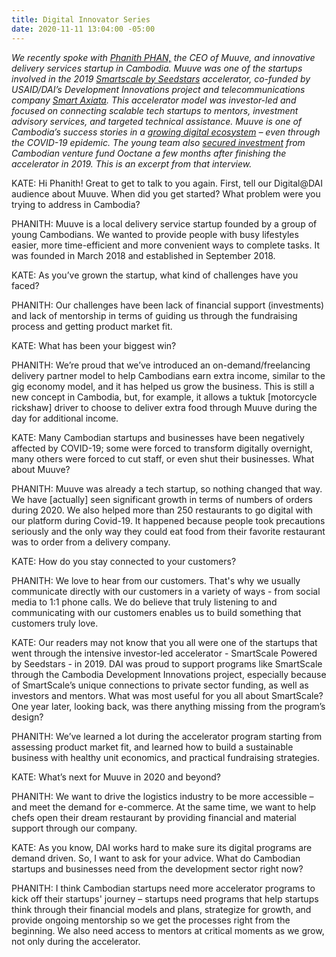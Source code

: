 ```yaml
---
title: Digital Innovator Series
date: 2020-11-11 13:04:00 -05:00
---
```


*We recently spoke with [Phanith PHAN,](https://www.childrenshospitalvanderbilt.org/doctors/barkin-shari) the CEO of Muuve, and innovative delivery services startup in Cambodia. Muuve was one of the startups involved in the 2019 *[Smartscale by Seedstars](https://www.smart.com.kh/smartscale-powered-by-seedstars-to-host-its-demo-day-in-phnom-penh/)* accelerator, co-funded by USAID/DAI’s Development Innovations project and telecommunications company *[Smart Axiata](https://www.smart.com.kh/?gclid=Cj0KCQjwreT8BRDTARIsAJLI0KLZGTfnbLbol8X5UuazEsB8sqzo_n9AF92h-QRptDHikMSmCCtMI2caAnohEALw_wcB)*. This accelerator model was investor-led and focused on connecting scalable tech startups to mentors, investment advisory services, and targeted technical assistance. Muuve is one of Cambodia’s success stories in a *[growing digital ecosystem](https://www.raintreecambodia.com/research)* – even through the COVID-19 epidemic. The young team also *[secured investment](https://e27.co/cambodias-muuve-scores-funding-from-ooctane-to-take-its-food-delivery-service-to-new-cities-20200123/)* from Cambodian venture fund Ooctane a few months after finishing the accelerator in 2019. This is an excerpt from that interview.*

<!--more-->

KATE: Hi Phanith! Great to get to talk to you again. First, tell our Digital@DAI audience about Muuve. When did you get started? What problem were you trying to address in Cambodia?

PHANITH: Muuve is a local delivery service startup founded by a group of young Cambodians. We wanted to provide people with busy lifestyles easier, more time-efficient and more convenient ways to complete tasks. It was founded in March 2018 and established in September 2018.

KATE: As you’ve grown the startup, what kind of challenges have you faced?

PHANITH: Our challenges have been lack of financial support (investments) and lack of mentorship in terms of guiding us through the fundraising process and getting product market fit.

KATE: What has been your biggest win?

PHANITH: We’re proud that we’ve introduced an on-demand/freelancing delivery partner model to help Cambodians earn extra income, similar to the gig economy model, and it has helped us grow the business. This is still a new concept in Cambodia, but, for example, it allows a tuktuk \[motorcycle rickshaw\] driver to choose to deliver extra food through Muuve during the day for additional income.

KATE: Many Cambodian startups and businesses have been negatively affected by COVID-19; some were forced to transform digitally overnight, many others were forced to cut staff, or even shut their businesses. What about Muuve?

PHANITH: Muuve was already a tech startup, so nothing changed that way. We have \[actually\] seen significant growth in terms of numbers of orders during 2020. We also helped more than 250 restaurants to go digital with our platform during Covid-19. It happened because people took precautions seriously and the only way they could eat food from their favorite restaurant was to order from a delivery company.

KATE: How do you stay connected to your customers?

PHANITH: We love to hear from our customers. That's why we usually communicate directly with our customers in a variety of ways - from social media to 1:1 phone calls. We do believe that truly listening to and communicating with our customers enables us to build something that customers truly love.

KATE: Our readers may not know that you all were one of the startups that went through the intensive investor-led accelerator - SmartScale Powered by Seedstars - in 2019. DAI was proud to support programs like SmartScale through the Cambodia Development Innovations project, especially because of SmartScale’s unique connections to private sector funding, as well as investors and mentors. What was most useful for you all about SmartScale? One year later, looking back, was there anything missing from the program’s design?

PHANITH: We’ve learned a lot during the accelerator program starting from assessing product market fit, and learned how to build a sustainable business with healthy unit economics, and practical fundraising strategies.

KATE: What’s next for Muuve in 2020 and beyond?

PHANITH: We want to drive the logistics industry to be more accessible – and meet the demand for e-commerce. At the same time, we want to help chefs open their dream restaurant by providing financial and material support through our company.

KATE: As you know, DAI works hard to make sure its digital programs are demand driven. So, I want to ask for your advice. What do Cambodian startups and businesses need from the development sector right now?

PHANITH: I think Cambodian startups need more accelerator programs to kick off their startups' journey – startups need programs that help startups think through their financial models and plans, strategize for growth, and provide ongoing mentorship so we get the processes right from the beginning. We also need access to mentors at critical moments as we grow, not only during the accelerator.